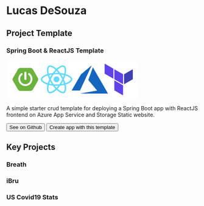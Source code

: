 # Lucas DeSouza

## Project Template 

### Spring Boot & ReactJS Template

<img src="https://github.com/LucasCarioca/spring-react-azure-app-service/blob/main/assets/stack.png?raw=true"/>

A simple starter crud template for deploying a Spring Boot app with ReactJS frontend on Azure App Service and Storage Static website.

<button onclick="https://github.com/LucasCarioca/spring-react-azure-app-service">See on Github</button> <button onclick="https://github.com/LucasCarioca/spring-react-azure-app-service/generate">Create app with this template</button>

## Key Projects

### Breath

### iBru

### US Covid19 Stats